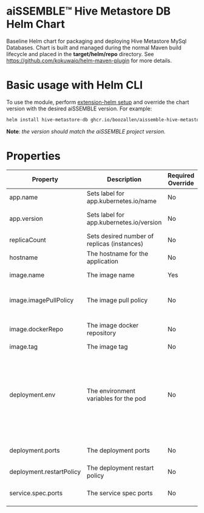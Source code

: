 # aiSSEMBLE&trade; Hive Metastore DB Helm Chart
Baseline Helm chart for packaging and deploying Hive Metastore MySql Databases. Chart is built and managed during the normal Maven build lifecycle and placed in the **target/helm/repo** directory. See https://github.com/kokuwaio/helm-maven-plugin for more details. 

# Basic usage with Helm CLI
To use the module, perform [extension-helm setup](../README.md#leveraging-extensions-helm) and override the chart version with the desired aiSSEMBLE version. For example:
```bash
helm install hive-metastore-db ghcr.io/boozallen/aissemble-hive-metastore-db-chart --version <AISSEMBLE-VERSION>
```
**Note**: *the version should match the aiSSEMBLE project version.*

# Properties
| Property                      | Description                                 | Required Override | Default                                                                                                                                                                                                                                                      |
|-------------------------------|---------------------------------------------|-------------------|--------------------------------------------------------------------------------------------------------------------------------------------------------------------------------------------------------------------------------------------------------------|
| app.name                      | Sets label for app.kubernetes.io/name       | No                | Chart.Name (aissemble-hive-metastore-db-chart)                                                                                                                                                                                                               |
| app.version                   | Sets label for app.kubernetes.io/version    | No                | Chart.AppVersion (aiSSEMBLE project version)                                                                                                                                                                                                                 |
| replicaCount                  | Sets desired number of replicas (instances) | No                | 1                                                                                                                                                                                                                                                            |
| hostname                      | The hostname for the application            | No                | hive-metastore-db                                                                                                                                                                                                                                            |
| image.name                    | The image name                              | Yes               | boozallen/aissemble-hive-mysql                                                                                                                                                                                                                               |
| image.imagePullPolicy         | The image pull policy                       | No                | Always (ensures local docker image is pulled, rather than from remote repo)                                                                                                                                                                                  |
| image.dockerRepo              | The image docker repository                 | No                | NB: OSS: update with default aissemble docker repository                                                                                                                                                                                                     |
| image.tag                     | The image tag                               | No                | Chart.AppVersion                                                                                                                                                                                                                                             |
| deployment.env                | The environment variables for the pod       | No                | &emsp;- name: MYSQL_DATABASE <br/>&emsp;&emsp;value: metastore <br/>&emsp;- name: MYSQL_PASSWORD <br/>&emsp;&emsp;value: hive <br/>&emsp;- name: MYSQL_ROOT_PASSWORD <br/>&emsp;&emsp;value: hive <br/>&emsp;- name: MYSQL_USER <br/>&emsp;&emsp;value: hive |
| deployment.ports              | The deployment ports                        | No                | &emsp;- name: "http-1" <br/>&emsp;&emsp;containerPort: 3306 <br/>&emsp;&emsp;protocol: TCP                                                                                                                                                                   |
| deployment.restartPolicy      | The deployment restart policy               | No                | Always                                                                                                                                                                                                                                                       |
| service.spec.ports            | The service spec ports                      | No                | &emsp;- name: "3306" <br/>&emsp;&emsp;port: 3306 <br/>&emsp;&emsp;targetPort: 3306                                                                                                                                                                           |
